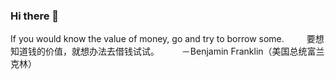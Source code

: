 ### Hi there 👋

<!--
**chj-chenhuanjunqu/chj-chenhuanjunqu** is a ✨ _special_ ✨ repository because its `README.md` (this file) appears on your GitHub profile.

Here are some ideas to get you started:

- 🔭 I’m currently working on ...
- 🌱 I’m currently learning ...
- 👯 I’m looking to collaborate on ...
- 🤔 I’m looking for help with ...
- 💬 Ask me about ...
- 📫 How to reach me: ...
- 😄 Pronouns: ...
- ⚡ Fun fact: ...
-->
If you would know the value of money, go and try to borrow some.
　　 要想知道钱的价值，就想办法去借钱试试。
　　 －Benjamin Franklin（美国总统富兰克林）
